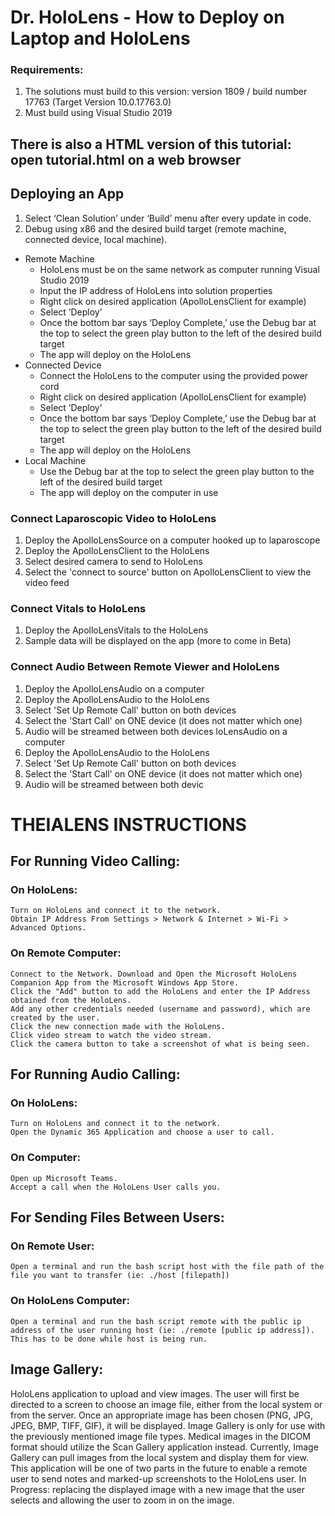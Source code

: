 # Dr. HoloLens - How to Deploy on Laptop and HoloLens
### Requirements:
1. The solutions must build to this version: version 1809 / build number 17763
(Target Version 10.0.17763.0)
2. Must build using Visual Studio 2019

## There is also a HTML version of this tutorial: open tutorial.html on a web browser

## Deploying an App
1. Select ‘Clean Solution’ under ‘Build’ menu after every update in code.
2. Debug using x86 and the desired build target (remote machine, connected device, local machine).
- Remote Machine
  - HoloLens must be on the same network as computer running Visual Studio 2019
  - Input the IP address of HoloLens into solution properties
  - Right click on desired application (ApolloLensClient for example)
  - Select ‘Deploy’
  - Once the bottom bar says ‘Deploy Complete,’ use the Debug bar at the top to select the green play button to the left of the desired build target
  - The app will deploy on the HoloLens
- Connected Device
  - Connect the HoloLens to the computer using the provided power cord
  - Right click on desired application (ApolloLensClient for example)
  - Select ‘Deploy’
  - Once the bottom bar says ‘Deploy Complete,’ use the Debug bar at the top to select the green play button to the left of the desired build target
  - The app will deploy on the HoloLens
- Local Machine
  - Use the Debug bar at the top to select the green play button to the left of the desired build target
  - The app will deploy on the computer in use

### Connect Laparoscopic Video to HoloLens
1. Deploy the ApolloLensSource on a computer hooked up to laparoscope
2. Deploy the ApolloLensClient to the HoloLens
3. Select desired camera to send to HoloLens
4. Select the 'connect to source' button on ApolloLensClient to view the video feed

### Connect Vitals to HoloLens
1. Deploy the ApolloLensVitals to the HoloLens
2. Sample data will be displayed on the app (more to come in Beta)

### Connect Audio Between Remote Viewer and HoloLens
1. Deploy the ApolloLensAudio on a computer
2. Deploy the ApolloLensAudio to the HoloLens
3. Select 'Set Up Remote Call' button on both devices
4. Select the 'Start Call' on ONE device (it does not matter which one)
5. Audio will be streamed between both devices
loLensAudio on a computer
2. Deploy the ApolloLensAudio to the HoloLens
3. Select 'Set Up Remote Call' button on both devices
4. Select the 'Start Call' on ONE device (it does not matter which one)
5. Audio will be streamed between both devic
# THEIALENS INSTRUCTIONS

## For Running Video Calling:
  ### On HoloLens: 
    Turn on HoloLens and connect it to the network.
    Obtain IP Address From Settings > Network & Internet > Wi-Fi > Advanced Options. 
  ### On Remote Computer: 
    Connect to the Network. Download and Open the Microsoft HoloLens Companion App from the Microsoft Windows App Store. 
    Click the "Add" button to add the HoloLens and enter the IP Address obtained from the HoloLens.  
    Add any other credentials needed (username and password), which are created by the user. 
    Click the new connection made with the HoloLens.
    Click video stream to watch the video stream.
    Click the camera button to take a screenshot of what is being seen.
                      
## For Running Audio Calling:
  ### On HoloLens:
    Turn on HoloLens and connect it to the network.
    Open the Dynamic 365 Application and choose a user to call.
  ### On Computer: 
    Open up Microsoft Teams.
    Accept a call when the HoloLens User calls you.
               
## For Sending Files Between Users:
  ### On Remote User:
    Open a terminal and run the bash script host with the file path of the file you want to transfer (ie: ./host [filepath])
  ### On HoloLens Computer:
    Open a terminal and run the bash script remote with the public ip address of the user running host (ie: ./remote [public ip address]). This has to be done while host is being run.

## Image Gallery:
  HoloLens application to upload and view images. The user will first be directed to a screen to choose an image file, either from the local system or from the server.  Once an appropriate image has been chosen (PNG, JPG, JPEG, BMP, TIFF, GIF), it will be displayed.  Image Gallery is only for use with the previously mentioned image file types.  Medical images in the DICOM format should utilize the Scan Gallery application instead.  Currently, Image Gallery can pull images from the local system and display them for view.  This application will be one of two parts in the future to enable a remote user to send notes and marked-up screenshots to the HoloLens user.  In Progress: replacing the displayed image with a new image that the user selects and allowing the user to zoom in on the image.

